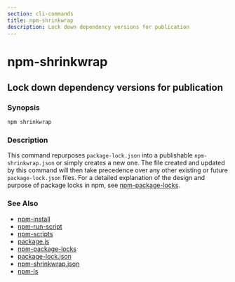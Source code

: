 ```yaml
---
section: cli-commands 
title: npm-shrinkwrap
description: Lock down dependency versions for publication
---
```


# npm-shrinkwrap

## Lock down dependency versions for publication

### Synopsis

```bash
npm shrinkwrap
```

### Description

This command repurposes `package-lock.json` into a publishable
`npm-shrinkwrap.json` or simply creates a new one. The file created and updated
by this command will then take precedence over any other existing or future
`package-lock.json` files. For a detailed explanation of the design and purpose
of package locks in npm, see [npm-package-locks](npm-package-locks).

### See Also

* [npm-install](/cli-commands/npm-install)
* [npm-run-script](/cli-commands/npm-run-script)
* [npm-scripts](/using-npm/scripts)
* [package.js](/configuring-npm/package-json)
* [npm-package-locks](/configuring-npm/package-locks)
* [package-lock.json](/configuring-npm/package-lock-json)
* [npm-shrinkwrap.json](/configuring-npm/shrinkwrap-json)
* [npm-ls](/cli-commands/npm-ls)
